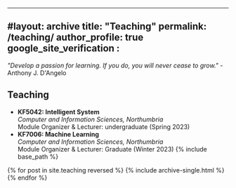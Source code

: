 
---
#layout: archive
title: "Teaching"
permalink: /teaching/
author_profile: true
google_site_verification : 
---

_"Develop a passion for learning. If you do, you will never cease to grow."_ - Anthony J. D'Angelo

Teaching
------
* **KF5042: Intelligent System**<br/>*Computer and Information Sciences, Northumbria*<br/>Module Organizer & Lecturer: undergraduate (Spring 2023)
* **KF7006: Machine Learning**<br/>*Computer and Information Sciences, Northumbria*<br/>Module Organizer & Lecturer: Graduate (Winter 2023)
{% include base_path %}

{% for post in site.teaching reversed %}
  {% include archive-single.html %}
{% endfor %}
